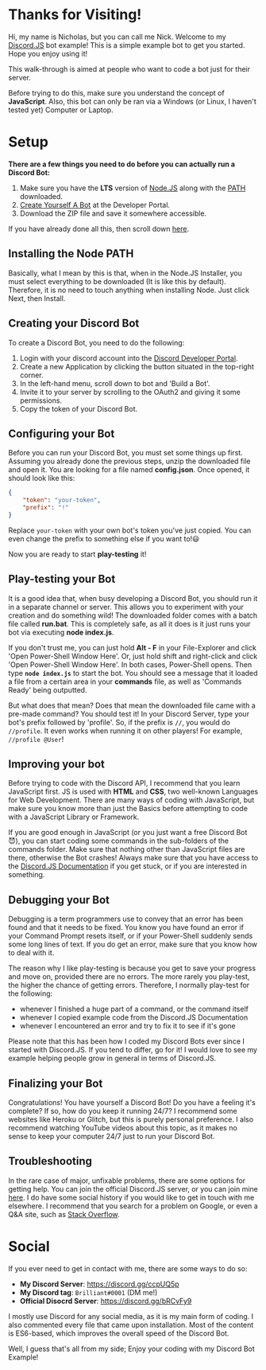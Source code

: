 # Thanks for Visiting!

Hi, my name is Nicholas, but you can call me Nick. Welcome to my [Discord.JS](https://discord.js.org) bot example! This is a simple example bot to get you started. Hope you enjoy using it! 

This walk-through is aimed at people who want to code a bot just for their server. 

Before trying to do this, make sure you understand the concept of **JavaScript**. Also, this bot can only be ran via a Windows (or Linux, I haven't tested yet) Computer or Laptop.


# Setup

**There are a few things you need to do before you can actually run a Discord Bot:**
1. Make sure you have the **LTS** version of [Node.JS](https://nodejs.org/en/download) along with the [PATH](#installing-the-node-path) downloaded.
2. [Create Yourself A Bot](#creating-your-discord-bot) at the Developer Portal.
3. Download the ZIP file and save it somewhere accessible.

If you have already done all this, then scroll down [here](#configuring-your-discord-bot).

## Installing the Node PATH

Basically, what I mean by this is that, when in the Node.JS Installer, you must select everything to be downloaded (It is like this by default). Therefore, it is no need to touch anything when installing Node. Just click Next, then Install.

## Creating your Discord Bot

To create a Discord Bot, you need to do the following:

 1. Login with your discord account into the [Discord Developer Portal](https://discordapp.com/developers/applications/).
 2. Create a new Application by clicking the button situated in the top-right corner.
 3. In the left-hand menu, scroll down to bot and 'Build a Bot'.
 4. Invite it to your server by scrolling to the OAuth2 and giving it some permissions.
 5. Copy the token of your Discord Bot.

## Configuring your Bot

Before you can run your Discord Bot, you must set some things up first. Assuming you already done the previous steps, unzip the downloaded file and open it. You are looking for a file named **config.json**. Once opened, it should look like this:
```json
{
    "token": "your-token",
    "prefix": "!"
}
```
Replace `your-token` with your own bot's token you've just copied. You can even change the prefix to something else if you want to!😃

Now you are ready to start **play-testing** it!


## Play-testing your Bot

It is a good idea that, when busy developing a Discord Bot, you should run it in a separate channel or server. This allows you to experiment with your creation and do something wild!
The downloaded folder comes with a batch file called **run.bat**. 
This is completely safe, as all it does is it just runs your bot via executing **node index.js**.

 If you don't trust me, you can just hold **Alt - F** in your File-Explorer and click 'Open Power-Shell Window Here'. Or, just hold shift and right-click and click 'Open Power-Shell Window Here'. In both cases, Power-Shell opens. Then type **`node index.js`** to start the bot.
 You should see a message that it loaded a file from a certain area in your **commands** file, as well as 'Commands Ready' being outputted.
 
 But what does that mean? Does that mean the downloaded file came with a pre-made command? You should test it! In your Discord Server, type your bot's prefix followed by 'profile'. So, if the prefix is **`//`**, you would do `//profile`. It even works when running it on other players! For example, `//profile @User`!

## Improving your bot

Before trying to code with the Discord API, I recommend that you learn JavaScript first. JS is used with **HTML** and **CSS**, two well-known Languages for Web Development. There are many ways of coding with JavaScript, but make sure you know more than just the Basics before attempting to code with a JavaScript Library or Framework. 

If you are good enough in JavaScript (or you just want a free Discord Bot😈), you can start coding some commands in the sub-folders of the commands folder. Make sure that nothing other than JavaScript files are there, otherwise the Bot crashes! 
Always make sure that you have access to the [Discord.JS Documentation](https://discord.js.org/#/docs) if you get stuck, or if you are interested in something.

## Debugging your Bot

Debugging is a term programmers use to convey that an error has been found and that it needs to be fixed. You know you have found an error if your Command Prompt resets itself, or if your Power-Shell suddenly sends some long lines of text. If you do get an error, make sure that you know how to deal with it. 

The reason why I like play-testing is because you get to save your progress and move on, provided there are no errors. The more rarely you play-test, the higher the chance of getting errors. Therefore, I normally play-test for the following:
- whenever I finished a huge part of a command, or the command itself
- whenever I copied example code from the Discord.JS Documentation
- whenever I encountered an error and try to fix it to see if it's gone

Please note that this has been how I coded my Discord Bots ever since I started with Discord.JS. If you tend to differ, go for it! I would love to see my example helping people grow in general in terms of Discord.JS.


## Finalizing your Bot

Congratulations! You have yourself a Discord Bot! Do you have a feeling it's complete? If so, how do you keep it running 24/7? I recommend some websites like Heroku or Glitch, but this is purely personal preference. I also recommend watching YouTube videos about this topic, as it makes no sense to keep your computer 24/7 just to run your Discord Bot.

## Troubleshooting
In the rare case of major, unfixable problems, there are some options for getting help. You can join the official Discord.JS server, or you can join mine [here](https://discord.gg/ccpUQ5p). I do have some social history if you would like to get in touch with me elsewhere. I recommend that you search for a problem on Google, or even a Q&A site, such as [Stack Overflow](https://stackoverflow.com/).


# Social


If you ever need to get in contact with me, there are some ways to do so:

- **My Discord Server**: https://discord.gg/ccpUQ5p
- **My Discord tag**: `Brilliant#0001` (DM me!)
- **Official Disocrd Server**: https://discord.gg/bRCvFy9

I mostly use Discord for any social media, as it is my main form of coding. I also commented every file that came upon installation. Most of the content is ES6-based, which improves the overall speed of the Discord Bot.

Well,  I guess that's all from my side; Enjoy your coding with my Discord Bot Example!
